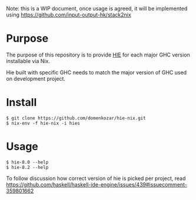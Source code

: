 Note: this is a WIP document, once usage is agreed, it will be
implemented using https://github.com/input-output-hk/stack2nix

# Purpose

The purpose of this repository is to provide [HIE](https://github.com/haskell/haskell-ide-engine)
for each major GHC version installable via Nix.

Hie built with specific GHC needs to match the major version of GHC used on development project.


# Install

    $ git clone https://github.com/domenkozar/hie-nix.git
    $ nix-env -f hie-nix -i hies

# Usage

    $ hie-8.0 --help
    $ hie-8.2 --help


To follow discussion how correct version of hie is picked per project, read https://github.com/haskell/haskell-ide-engine/issues/439#issuecomment-359801662

